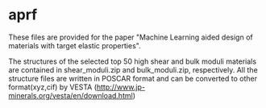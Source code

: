 # aprf

These files are provided for the paper "Machine Learning aided design of materials with target elastic properties".

The structures of the selected top 50 high shear and bulk moduli materials are contained in shear_moduli.zip and bulk_moduli.zip, respectively. All the structure files are written in POSCAR format and can be converted to other format(xyz,cif) by VESTA (http://www.jp-minerals.org/vesta/en/download.html)
